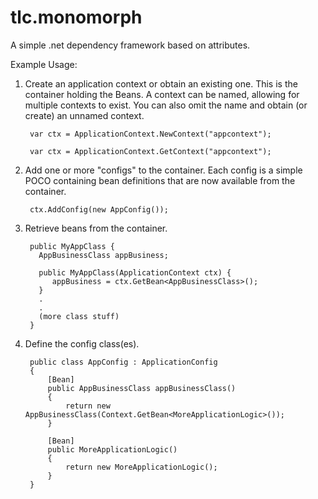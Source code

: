 tlc.monomorph
=============

A simple .net dependency framework based on attributes.

Example Usage:

1. Create an application context or obtain an existing one. This is the container holding the Beans.
A context can be named, allowing for multiple contexts to exist. You can also omit the name and
obtain (or create) an unnamed context.

        var ctx = ApplicationContext.NewContext("appcontext");

        var ctx = ApplicationContext.GetContext("appcontext");

2. Add one or more "configs" to the container. Each config is a simple POCO containing bean 
definitions that are now available from the container.

        ctx.AddConfig(new AppConfig());

3. Retrieve beans from the container.

        public MyAppClass {
          AppBusinessClass appBusiness;

          public MyAppClass(ApplicationContext ctx) {
             appBusiness = ctx.GetBean<AppBusinessClass>();
          }
          .
          .
          (more class stuff)
        }


4. Define the config class(es).

        public class AppConfig : ApplicationConfig
        {
            [Bean]
            public AppBusinessClass appBusinessClass()
            {
                return new AppBusinessClass(Context.GetBean<MoreApplicationLogic>());
            }

            [Bean]
            public MoreApplicationLogic()
            {
                return new MoreApplicationLogic();
            }
        }
